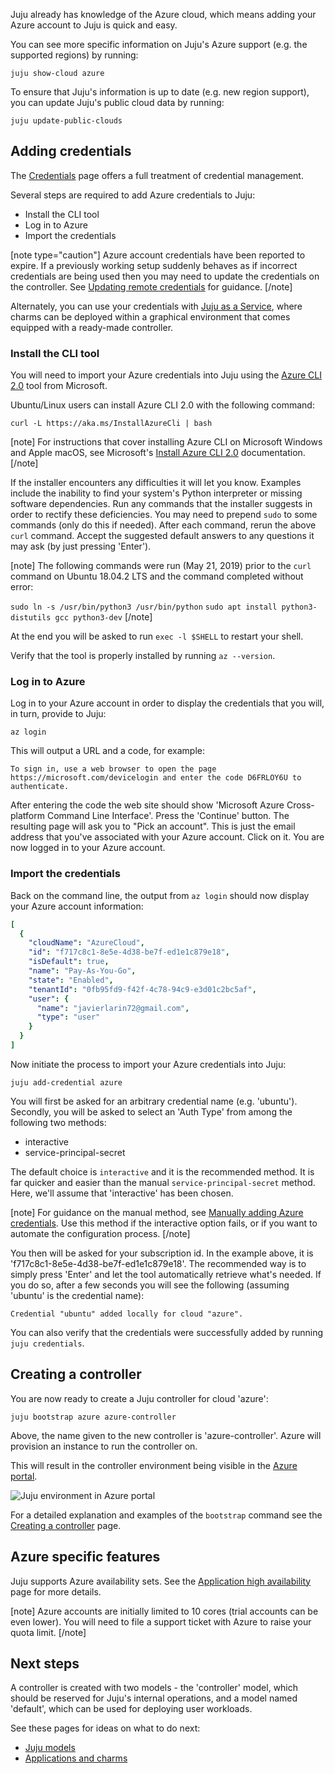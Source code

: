 <!--
Todo:
- Update azure-cli to use a snap when stable (checked 8 May 2018)
- Possible to get a list of zones for each region? How can one specify a zone otherwise?
-->

Juju already has knowledge of the Azure cloud, which means adding your Azure account to Juju is quick and easy.

You can see more specific information on Juju's Azure support (e.g. the supported regions) by running:

```text
juju show-cloud azure
```

To ensure that Juju's information is up to date (e.g. new region support), you can update Juju's public cloud data by running:

```text
juju update-public-clouds
```

<h2 id="heading--adding-credentials">Adding credentials</h2>

The [Credentials](/t/credentials/1112) page offers a full treatment of credential management.

Several steps are required to add Azure credentials to Juju:

- Install the CLI tool
- Log in to Azure
- Import the credentials

[note type="caution"]
Azure account credentials have been reported to expire. If a previously working setup suddenly behaves as if incorrect credentials are being used then you may need to update the credentials on the controller. See [Updating remote credentials](/t/credentials/1112#heading--updating-remote-credentials) for guidance.
[/note]

Alternately, you can use your credentials with [Juju as a Service](/t/getting-started-with-juju/1134), where charms can be deployed within a graphical environment that comes equipped with a ready-made controller.

<h3 id="heading--install-the-cli-tool">Install the CLI tool</h3>

You will need to import your Azure credentials into Juju using the [Azure CLI 2.0](https://docs.microsoft.com/en-us/cli/azure/overview) tool from Microsoft.

Ubuntu/Linux users can install Azure CLI 2.0 with the following command:

``` text
curl -L https://aka.ms/InstallAzureCli | bash
```

[note]
For instructions that cover installing Azure CLI on Microsoft Windows and Apple macOS, see Microsoft's [Install Azure CLI 2.0](https://docs.microsoft.com/en-us/cli/azure/install-azure-cli) documentation.
[/note]

If the installer encounters any difficulties it will let you know. Examples include the inability to find your system's Python interpreter or missing software dependencies. Run any commands that the installer suggests in order to rectify these deficiencies. You may need to prepend `sudo` to some commands (only do this if needed). After each command, rerun the above `curl` command. Accept the suggested default answers to any questions it may ask (by just pressing 'Enter').

[note]
The following commands were run (May 21, 2019) prior to the `curl` command on Ubuntu 18.04.2 LTS and the command completed without error:

`sudo ln -s /usr/bin/python3 /usr/bin/python`
`sudo apt install python3-distutils gcc python3-dev`
[/note]

At the end you will be asked to run `exec -l $SHELL` to restart your shell.

Verify that the tool is properly installed by running `az --version`.

<h3 id="heading--log-in-to-azure">Log in to Azure</h3>

Log in to your Azure account in order to display the credentials that you will, in turn, provide to Juju:

``` text
az login
```

This will output a URL and a code, for example:

``` text
To sign in, use a web browser to open the page https://microsoft.com/devicelogin and enter the code D6FRLOY6U to authenticate.
```

After entering the code the web site should show 'Microsoft Azure Cross-platform Command Line Interface'. Press the 'Continue' button. The resulting page will ask you to "Pick an account". This is just the email address that you've associated with your Azure account. Click on it. You are now logged in to your Azure account.

<h3 id="heading--import-the-credentials">Import the credentials</h3>

Back on the command line, the output from `az login` should now display your Azure account information:

``` yaml
[
  {
    "cloudName": "AzureCloud",
    "id": "f717c8c1-8e5e-4d38-be7f-ed1e1c879e18",
    "isDefault": true,
    "name": "Pay-As-You-Go",
    "state": "Enabled",
    "tenantId": "0fb95fd9-f42f-4c78-94c9-e3d01c2bc5af",
    "user": {
      "name": "javierlarin72@gmail.com",
      "type": "user"
    }
  }
]
```

Now initiate the process to import your Azure credentials into Juju:

``` text
juju add-credential azure
```

You will first be asked for an arbitrary credential name (e.g. 'ubuntu'). Secondly, you will be asked to select an 'Auth Type' from among the following two methods:

- interactive
- service-principal-secret

The default choice is `interactive` and it is the recommended method. It is far quicker and easier than the manual `service-principal-secret` method. Here, we'll assume that 'interactive' has been chosen.

[note]
For guidance on the manual method, see [Manually adding Azure credentials](/t/using-microsoft-azure-with-juju-advanced/1085#heading--manually-adding-azure-credentials). Use this method if the interactive option fails, or if you want to automate the configuration process.
[/note]

You then will be asked for your subscription id. In the example above, it is 'f717c8c1-8e5e-4d38-be7f-ed1e1c879e18'. The recommended way is to simply press 'Enter' and let the tool automatically retrieve what's needed. If you do so, after a few seconds you will see the following (assuming 'ubuntu' is the credential name):

``` text
Credential "ubuntu" added locally for cloud "azure".
```

You can also verify that the credentials were successfully added by running `juju credentials`.

<h2 id="heading--creating-a-controller">Creating a controller</h2>

You are now ready to create a Juju controller for cloud 'azure':

``` text
juju bootstrap azure azure-controller
```

Above, the name given to the new controller is 'azure-controller'. Azure will provision an instance to run the controller on.

This will result in the controller environment being visible in the [Azure portal](http://portal.azure.com).

![Juju environment in Azure portal](https://assets.ubuntu.com/v1/95d6cd3e-azure_portal-environment.png)

For a detailed explanation and examples of the `bootstrap` command see the [Creating a controller](/t/creating-a-controller/1108) page.

<h2 id="heading--azure-specific-features">Azure specific features</h2>

Juju supports Azure availability sets. See the [Application high availability](/t/application-high-availability/1066#heading--azure-availability-sets) page for more details.

[note]
Azure accounts are initially limited to 10 cores (trial accounts can be even lower). You will need to file a support ticket with Azure to raise your quota limit.
[/note]

<h2 id="heading--next-steps">Next steps</h2>

A controller is created with two models - the 'controller' model, which should be reserved for Juju's internal operations, and a model named 'default', which can be used for deploying user workloads.

See these pages for ideas on what to do next:

- [Juju models](/t/models/1155)
- [Applications and charms](/t/applications-and-charms/1034)
